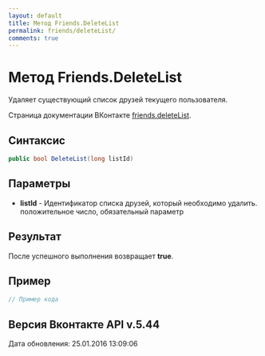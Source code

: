 ```yaml
---
layout: default
title: Метод Friends.DeleteList
permalink: friends/deleteList/
comments: true
---
```

# Метод Friends.DeleteList
Удаляет существующий список друзей текущего пользователя.

Страница документации ВКонтакте [friends.deleteList](https://vk.com/dev/friends.deleteList).
## Синтаксис
``` csharp
public bool DeleteList(long listId)
```

## Параметры
+ **listId** - Идентификатор списка друзей, который необходимо удалить. положительное число, обязательный параметр

## Результат
После успешного выполнения возвращает **true**.

## Пример
``` csharp
// Пример кода
```

## Версия Вконтакте API v.5.44
Дата обновления: 25.01.2016 13:09:06

